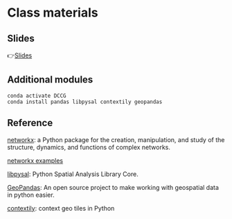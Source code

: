 # Class materials
## Slides
👉[Slides](https://docs.google.com/presentation/d/1yVhKyyiMWxmTYzYRcYB-4bV7nkqA3j-sPFnZwsaInnw/edit#slide=id.g161ec40d1bd_0_0)


## Additional modules
```
conda activate DCCG
conda install pandas libpysal contextily geopandas
```

## Reference
[networkx](https://networkx.org/documentation/stable/index.html): a Python package for the creation, manipulation, and study of the structure, dynamics, and functions of complex networks.

[networkx examples](https://networkx.org/documentation/stable/auto_examples/index.html)

[libpysal](https://pysal.org/libpysal/): Python Spatial Analysis Library Core.

[GeoPandas](https://geopandas.org/en/stable/): An open source project to make working with geospatial data in python easier.

[contextily](https://contextily.readthedocs.io/en/latest/): context geo tiles in Python